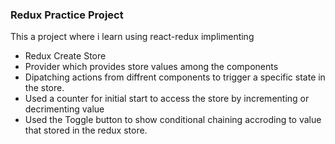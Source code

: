 ### Redux Practice Project
This a project where i learn using react-redux implimenting
- Redux Create Store
- Provider which provides store values among the components
- Dipatching actions from diffrent components to trigger a specific state in the store.
-  Used a counter for initial start to access the store by incrementing or decrimenting value
-  Used the Toggle button to show conditional chaining accroding to value that stored in the redux store. 